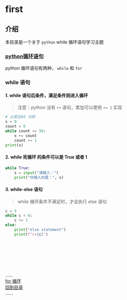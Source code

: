 # first

## 介绍

本目录是一个关于 ```python``` while 循环语句学习主题

### [python循环语句](Readme.md)

python 循环语句有两种， `while` 和 `for`

### while 语句

#### 1. while 语句后条件，满足条件则进入循环

> 注意：python 没有 `++` 语句，累加可以使用 `+= 1` 实现

```python
# 以累加50 为例
s = 0
count = 0
while count <= 50:
    s += count
    count += 1
print(s)
```

#### 2. while 死循环 的条件可以是 True 或者 1

```python
while True:
    s = input("请输入：")
    print("你输入的是：", s)
```

#### 3. while-else 语句

> while 循环条件不满足时，才会执行 else 语句

```python
c = 5
while c < 6:
    c += 1
else:
    print("else statement")
    print(f"c={c}")
```

<br />
<br />
<br />
<br />
<br />

......      
[for 循环](for_loop_satetement.md)    
[回到目录](../Readme.md)      
......   


